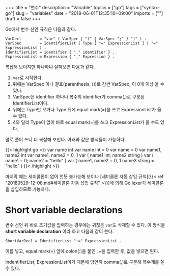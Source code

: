 +++
title = "변수"
description = "Variable"
topics = ["go"]
tags = ["syntax-go"]
slug = "variables"
date = "2018-06-01T12:35:10+09:00"
imports = [""]
draft = false
+++

Go에서 변수 선언 규칙은 다음과 같다.

```
VarDecl        = "var" ( VarSpec | "(" { VarSpec ";" } ")" ) .
VarSpec        = IdentifierList ( Type [ "=" ExpressionList ] | "=" ExpressionList ) .
IdentifierList = identifier { "," identifier } .
ExpressionList = Expression { "," Expression } .
```

복잡해 보이지만 하나하나 살펴보면 다음과 같다.

1. `var`로 시작한다.
2. 뒤에는 VarSpec 이나 괄호(parenthesis, ())로 감싼 VarSpec; 이 0개 이상 올 수 있다.
3. VarSpec은 identifier 하나나 복수의 identifier가 comma(,)로 구분된 IdentifierList이다.
4. 뒤에는 Type만 오거나 Type 뒤에 equal mark(=)를 쓰고 ExpressionList가 올 수 있다.
5. 4와 달리 Type이 없이 바로 equal mark(=)를 쓰고 ExpressionList가 올 수도 있다.

말로 풀어 쓰니 더 복잡해 보인다. 아래와 같은 방식들이 가능하다.

{{< highlight go >}}
var name int
var name int  = 0
var name = 0
var name1, name2 int
var name1, name2 = 0, 1
var ( name1 int; name2 string )
var ( name1 = 0; name2 = "hello" )
var (
	name1, name2 = 0, 1
	name3 string = "hello"
)
{{< /highlight >}}

마지막 예는 세미콜론이 없어 언뜻 불가능해 보이나 [세미콜론 자동 삽입 규칙]({{< ref "20180529-12-08.md#세미콜론 자동 삽입 규칙" >}})에 의해 Go lexer가 세미콜론을 삽입하므로 가능하다.

# Short variable declarations

변수 선언 뒤 바로 초기값을 입력하는 경우에는 귀찮은 `var`도 삭제할 수 있다. 이 방식을 **short variable declaration** 이라 하고 다음과 같이 쓴다.

```
ShortVarDecl = IdentifierList ":=" ExpressionList .
```

이름 넣고,  equal mark(=) 앞에 colon(:)을 붙인 `:=`을 입력한 후, 값을 넣으면 된다.

IndentifierList, ExpressionList이기 때문에 당연히 comma(,)로 구분해 복수개를 쓸 수 있다.